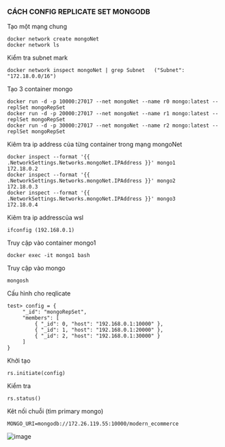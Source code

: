 ### CÁCH CONFIG REPLICATE SET MONGODB
Tạo một mạng chung
```
docker network create mongoNet
docker network ls
```
Kiểm tra subnet mark
```
docker network inspect mongoNet | grep Subnet   ("Subnet": "172.18.0.0/16")
```
Tạo 3 container mongo
```
docker run -d -p 10000:27017 --net mongoNet --name r0 mongo:latest --replSet mongoRepSet
docker run -d -p 20000:27017 --net mongoNet --name r1 mongo:latest --replSet mongoRepSet
docker run -d -p 30000:27017 --net mongoNet --name r2 mongo:latest --replSet mongoRepSet
```
Kiêm tra ip address của từng container trong mạng mongoNet
```
docker inspect --format '{{ .NetworkSettings.Networks.mongoNet.IPAddress }}' mongo1
172.18.0.2
docker inspect --format '{{ .NetworkSettings.Networks.mongoNet.IPAddress }}' mongo2
172.18.0.3
docker inspect --format '{{ .NetworkSettings.Networks.mongoNet.IPAddress }}' mongo3
172.18.0.4
```
Kiêm tra ip addresscủa wsl
```
ifconfig (192.168.0.1)
```
Truy cập vào container mongo1 
```
docker exec -it mongo1 bash
```
Truy cập vào mongo
```
mongosh
```
Cấu hình cho reqlicate 
```
test> config = {
     "_id": "mongoRepSet",
     "members": [
         { "_id": 0, "host": "192.168.0.1:10000" },
         { "_id": 1, "host": "192.168.0.1:20000" },
         { "_id": 2, "host": "192.168.0.1:30000" }
     ]
}
```
Khởi tạo
```
rs.initiate(config)
```
Kiểm tra 
```
rs.status()
```
Kêt nối chuỗi (tìm primary mongo)
```
MONGO_URI=mongodb://172.26.119.55:10000/modern_ecommerce
```

![image](https://user-images.githubusercontent.com/59383987/226091245-194a02cb-5aea-4a12-a818-d819b375e80e.png)
